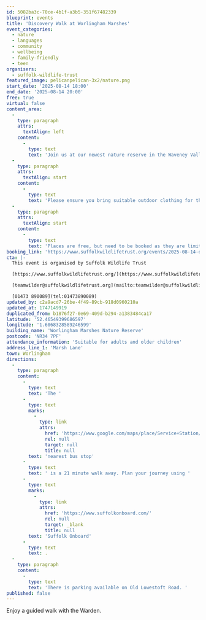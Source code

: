 ```yaml
---
id: 5082ba3c-70ce-4b1f-a3b5-351f67482339
blueprint: events
title: 'Discovery Walk at Worlingham Marshes'
event_categories:
  - nature
  - languages
  - community
  - wellbeing
  - family-friendly
  - teen
organisers:
  - suffolk-wildlife-trust
featured_image: pelicanpelican-3x2/nature.png
start_date: '2025-08-14 18:00'
end_date: '2025-08-14 20:00'
free: true
virtual: false
content_area:
  -
    type: paragraph
    attrs:
      textAlign: left
    content:
      -
        type: text
        text: 'Join us at our newest nature reserve in the Waveney Valley, Worlingham Marshes, for a walk to explore the site and to hear plans from our Worlingham Warden.'
  -
    type: paragraph
    attrs:
      textAlign: start
    content:
      -
        type: text
        text: 'Please ensure you bring suitable outdoor clothing for this event.'
  -
    type: paragraph
    attrs:
      textAlign: start
    content:
      -
        type: text
        text: 'Places are free, but need to be booked as they are limited. Further parking details and meeting point will be shared via email when you book your place - there is no parking on the reserve.'
booking_link: 'https://www.suffolkwildlifetrust.org/events/2025-08-14-discovery-walk-worlingham-marshes-140825'
cta: |-
  This event is organised by Suffolk Wildlife Trust

  [https://www.suffolkwildlifetrust.org/](https://www.suffolkwildlifetrust.org/)

  [teamwilder@suffolkwildlifetrust.org](mailto:teamwilder@suffolkwildlifetrust.org)

  [01473 890089](tel:01473890089)
updated_by: c2a9acd7-26be-4f49-89cb-918d0960210a
updated_at: 1747149919
duplicated_from: b1876f27-0e69-409d-b294-a1383484ca17
latitude: '52.46549399686597'
longitude: '1.6068328589246599'
building_name: 'Worlingham Marshes Nature Reserve'
postcode: 'NR34 7PF'
attendance_information: 'Suitable for adults and older children'
address_line_1: 'Marsh Lane'
town: Worlingham
directions:
  -
    type: paragraph
    content:
      -
        type: text
        text: 'The '
      -
        type: text
        marks:
          -
            type: link
            attrs:
              href: 'https://www.google.com/maps/place/Service+Station/@52.4586358,1.5933268,15z/data=!4m20!1m13!4m12!1m6!1m2!1s0x47da1dea3c9b3aa7:0x39d7dd3554d738ba!2sService+Station,+Worlingham,+Beccles+NR34+7RD!2m2!1d1.600524!2d52.452522!1m3!2m2!1d1.606729!2d52.465042!3e2!3m5!1s0x47da1dea3c9b3aa7:0x39d7dd3554d738ba!8m2!3d52.452522!4d1.600524!16s%2Fg%2F1q67sjkd1?entry=ttu&g_ep=EgoyMDI1MDUwNy4wIKXMDSoJLDEwMjExNDUzSAFQAw%3D%3D'
              rel: null
              target: null
              title: null
        text: 'nearest bus stop'
      -
        type: text
        text: ' is a 21 minute walk away. Plan your journey using '
      -
        type: text
        marks:
          -
            type: link
            attrs:
              href: 'https://www.suffolkonboard.com/'
              rel: null
              target: _blank
              title: null
        text: 'Suffolk Onboard'
      -
        type: text
        text: .
  -
    type: paragraph
    content:
      -
        type: text
        text: 'There is parking available on Old Lowestoft Road. '
published: false
---
```

Enjoy a guided walk with the Warden.